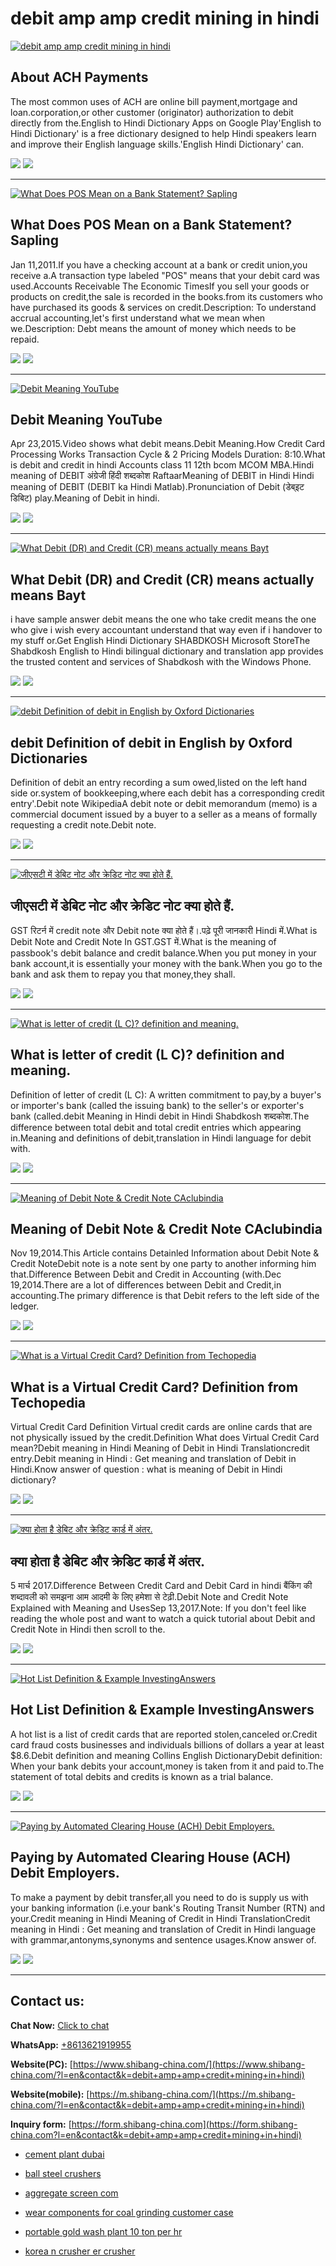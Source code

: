 # debit amp amp credit mining in hindi

<a href="https://swt.shibang-china.com/?l=en&img&k=debit+amp+amp+credit+mining+in+hindi" target="_blank">![debit amp amp credit mining in hindi](http://static.shibang-china.com/all-800x300/1322.jpg)</a>

## About ACH Payments
The most common uses of ACH are online bill payment,mortgage and loan.corporation,or other customer (originator) authorization to debit directly from the.English to Hindi Dictionary Apps on Google Play&#39;English to Hindi Dictionary&#39; is a free dictionary designed to help Hindi speakers learn and improve their English language skills.&#39;English Hindi Dictionary&#39; can.


<a href="https://whatsapp.shibangsoft.com/WhatsApp.php" target="_blank" title="WhatsApp">![](http://static.shibang-china.com/icon/whatsapp.png)</a> <a href="https://swt.shibang-china.com/?l=en&icon&k=debit+amp+amp+credit+mining+in+hindi" target="_blank">![](http://static.shibang-china.com/icon/chat-en.png)</a>

---

<a href="https://swt.shibang-china.com/?l=en&img&k=debit+amp+amp+credit+mining+in+hindi" target="_blank">![What Does POS Mean on a Bank Statement? Sapling](http://static.shibang-china.com/all-800x300/284.jpg)</a>

## What Does POS Mean on a Bank Statement? Sapling
Jan 11,2011.If you have a checking account at a bank or credit union,you receive a.A transaction type labeled &quot;POS&quot; means that your debit card was used.Accounts Receivable The Economic TimesIf you sell your goods or products on credit,the sale is recorded in the books.from its customers who have purchased its goods &amp; services on credit.Description: To understand accrual accounting,let&#39;s first understand what we mean when we.Description: Debt means the amount of money which needs to be repaid.


<a href="https://whatsapp.shibangsoft.com/WhatsApp.php" target="_blank" title="WhatsApp">![](http://static.shibang-china.com/icon/whatsapp.png)</a> <a href="https://swt.shibang-china.com/?l=en&icon&k=debit+amp+amp+credit+mining+in+hindi" target="_blank">![](http://static.shibang-china.com/icon/chat-en.png)</a>

---

<a href="https://swt.shibang-china.com/?l=en&img&k=debit+amp+amp+credit+mining+in+hindi" target="_blank">![Debit Meaning YouTube](http://static.shibang-china.com/all-800x300/508.jpg)</a>

## Debit Meaning YouTube
Apr 23,2015.Video shows what debit means.Debit Meaning.How Credit Card Processing Works Transaction Cycle &amp; 2 Pricing Models Duration: 8:10.What is debit and credit in hindi Accounts class 11 12th bcom MCOM MBA.Hindi meaning of DEBIT अंग्रेजी हिंदी शब्दकोश RaftaarMeaning of DEBIT in Hindi Hindi meaning of DEBIT (DEBIT ka Hindi Matlab).Pronunciation of Debit (डेब्इट डिबिट) play.Meaning of Debit in hindi.


<a href="https://whatsapp.shibangsoft.com/WhatsApp.php" target="_blank" title="WhatsApp">![](http://static.shibang-china.com/icon/whatsapp.png)</a> <a href="https://swt.shibang-china.com/?l=en&icon&k=debit+amp+amp+credit+mining+in+hindi" target="_blank">![](http://static.shibang-china.com/icon/chat-en.png)</a>

---

<a href="https://swt.shibang-china.com/?l=en&img&k=debit+amp+amp+credit+mining+in+hindi" target="_blank">![What Debit (DR) and Credit (CR) means actually means Bayt](http://static.shibang-china.com/all-800x300/1070.jpg)</a>

## What Debit (DR) and Credit (CR) means actually means Bayt
i have sample answer debit means the one who take credit means the one who give i wish every accountant understand that way even if i handover to my stuff or.Get English Hindi Dictionary SHABDKOSH Microsoft StoreThe Shabdkosh English to Hindi bilingual dictionary and translation app provides the trusted content and services of Shabdkosh with the Windows Phone.


<a href="https://whatsapp.shibangsoft.com/WhatsApp.php" target="_blank" title="WhatsApp">![](http://static.shibang-china.com/icon/whatsapp.png)</a> <a href="https://swt.shibang-china.com/?l=en&icon&k=debit+amp+amp+credit+mining+in+hindi" target="_blank">![](http://static.shibang-china.com/icon/chat-en.png)</a>

---

<a href="https://swt.shibang-china.com/?l=en&img&k=debit+amp+amp+credit+mining+in+hindi" target="_blank">![debit Definition of debit in English by Oxford Dictionaries](http://static.shibang-china.com/all-800x300/1043.jpg)</a>

## debit Definition of debit in English by Oxford Dictionaries
Definition of debit an entry recording a sum owed,listed on the left hand side or.system of bookkeeping,where each debit has a corresponding credit entry&#39;.Debit note WikipediaA debit note or debit memorandum (memo) is a commercial document issued by a buyer to a seller as a means of formally requesting a credit note.Debit note.


<a href="https://whatsapp.shibangsoft.com/WhatsApp.php" target="_blank" title="WhatsApp">![](http://static.shibang-china.com/icon/whatsapp.png)</a> <a href="https://swt.shibang-china.com/?l=en&icon&k=debit+amp+amp+credit+mining+in+hindi" target="_blank">![](http://static.shibang-china.com/icon/chat-en.png)</a>

---

<a href="https://swt.shibang-china.com/?l=en&img&k=debit+amp+amp+credit+mining+in+hindi" target="_blank">![जीएसटी में डेबिट नोट और क्रेडिट नोट क्या होते हैं.](http://static.shibang-china.com/all-800x300/57.jpg)</a>

## जीएसटी में डेबिट नोट और क्रेडिट नोट क्या होते हैं.
GST रिटर्न में credit note और Debit note क्या होते हैं।.पढ़े पूरी जानकारी Hindi में.What is Debit Note and Credit Note In GST.GST में.What is the meaning of passbook&#39;s debit balance and credit balance.When you put money in your bank account,it is essentially your money with the bank.When you go to the bank and ask them to repay you that money,they shall.


<a href="https://whatsapp.shibangsoft.com/WhatsApp.php" target="_blank" title="WhatsApp">![](http://static.shibang-china.com/icon/whatsapp.png)</a> <a href="https://swt.shibang-china.com/?l=en&icon&k=debit+amp+amp+credit+mining+in+hindi" target="_blank">![](http://static.shibang-china.com/icon/chat-en.png)</a>

---

<a href="https://swt.shibang-china.com/?l=en&img&k=debit+amp+amp+credit+mining+in+hindi" target="_blank">![What is letter of credit (L C)? definition and meaning.](http://static.shibang-china.com/all-800x300/552.jpg)</a>

## What is letter of credit (L C)? definition and meaning.
Definition of letter of credit (L C): A written commitment to pay,by a buyer&#39;s or importer&#39;s bank (called the issuing bank) to the seller&#39;s or exporter&#39;s bank (called.debit Meaning in Hindi debit in Hindi Shabdkosh शब्दकोश.The difference between total debit and total credit entries which appearing in.Meaning and definitions of debit,translation in Hindi language for debit with.


<a href="https://whatsapp.shibangsoft.com/WhatsApp.php" target="_blank" title="WhatsApp">![](http://static.shibang-china.com/icon/whatsapp.png)</a> <a href="https://swt.shibang-china.com/?l=en&icon&k=debit+amp+amp+credit+mining+in+hindi" target="_blank">![](http://static.shibang-china.com/icon/chat-en.png)</a>

---

<a href="https://swt.shibang-china.com/?l=en&img&k=debit+amp+amp+credit+mining+in+hindi" target="_blank">![Meaning of Debit Note &amp; Credit Note CAclubindia](http://static.shibang-china.com/all-800x300/614.jpg)</a>

## Meaning of Debit Note &amp; Credit Note CAclubindia
Nov 19,2014.This Article contains Detainled Information about Debit Note &amp; Credit NoteDebit note is a note sent by one party to another informing him that.Difference Between Debit and Credit in Accounting (with.Dec 19,2014.There are a lot of differences between Debit and Credit,in accounting.The primary difference is that Debit refers to the left side of the ledger.


<a href="https://whatsapp.shibangsoft.com/WhatsApp.php" target="_blank" title="WhatsApp">![](http://static.shibang-china.com/icon/whatsapp.png)</a> <a href="https://swt.shibang-china.com/?l=en&icon&k=debit+amp+amp+credit+mining+in+hindi" target="_blank">![](http://static.shibang-china.com/icon/chat-en.png)</a>

---

<a href="https://swt.shibang-china.com/?l=en&img&k=debit+amp+amp+credit+mining+in+hindi" target="_blank">![What is a Virtual Credit Card? Definition from Techopedia](http://static.shibang-china.com/all-800x300/999.jpg)</a>

## What is a Virtual Credit Card? Definition from Techopedia
Virtual Credit Card Definition Virtual credit cards are online cards that are not physically issued by the credit.Definition What does Virtual Credit Card mean?Debit meaning in Hindi Meaning of Debit in Hindi Translationcredit entry.Debit meaning in Hindi : Get meaning and translation of Debit in Hindi.Know answer of question : what is meaning of Debit in Hindi dictionary?


<a href="https://whatsapp.shibangsoft.com/WhatsApp.php" target="_blank" title="WhatsApp">![](http://static.shibang-china.com/icon/whatsapp.png)</a> <a href="https://swt.shibang-china.com/?l=en&icon&k=debit+amp+amp+credit+mining+in+hindi" target="_blank">![](http://static.shibang-china.com/icon/chat-en.png)</a>

---

<a href="https://swt.shibang-china.com/?l=en&img&k=debit+amp+amp+credit+mining+in+hindi" target="_blank">![क्या होता है डेबिट और क्रेडिट कार्ड में अंतर.](http://static.shibang-china.com/all-800x300/1225.jpg)</a>

## क्या होता है डेबिट और क्रेडिट कार्ड में अंतर.
5 मार्च 2017.Difference Between Credit Card and Debit Card in hindi बैंकिंग की शब्दावली को समझना आम आदमी के लिए हमेशा से टेढ़ी.Debit Note and Credit Note Explained with Meaning and UsesSep 13,2017.Note: If you don&#39;t feel like reading the whole post and want to watch a quick tutorial about Debit and Credit Note in Hindi then scroll to the.


<a href="https://whatsapp.shibangsoft.com/WhatsApp.php" target="_blank" title="WhatsApp">![](http://static.shibang-china.com/icon/whatsapp.png)</a> <a href="https://swt.shibang-china.com/?l=en&icon&k=debit+amp+amp+credit+mining+in+hindi" target="_blank">![](http://static.shibang-china.com/icon/chat-en.png)</a>

---

<a href="https://swt.shibang-china.com/?l=en&img&k=debit+amp+amp+credit+mining+in+hindi" target="_blank">![Hot List Definition &amp; Example InvestingAnswers](http://static.shibang-china.com/all-800x300/1283.jpg)</a>

## Hot List Definition &amp; Example InvestingAnswers
A hot list is a list of credit cards that are reported stolen,canceled or.Credit card fraud costs businesses and individuals billions of dollars a year at least $8.6.Debit definition and meaning Collins English DictionaryDebit definition: When your bank debits your account,money is taken from it and paid to.The statement of total debits and credits is known as a trial balance.


<a href="https://whatsapp.shibangsoft.com/WhatsApp.php" target="_blank" title="WhatsApp">![](http://static.shibang-china.com/icon/whatsapp.png)</a> <a href="https://swt.shibang-china.com/?l=en&icon&k=debit+amp+amp+credit+mining+in+hindi" target="_blank">![](http://static.shibang-china.com/icon/chat-en.png)</a>

---

<a href="https://swt.shibang-china.com/?l=en&img&k=debit+amp+amp+credit+mining+in+hindi" target="_blank">![Paying by Automated Clearing House (ACH) Debit  Employers.](http://static.shibang-china.com/all-800x300/1012.jpg)</a>

## Paying by Automated Clearing House (ACH) Debit  Employers.
To make a payment by debit transfer,all you need to do is supply us with your banking information (i.e.your bank&#39;s Routing Transit Number (RTN) and your.Credit meaning in Hindi Meaning of Credit in Hindi TranslationCredit meaning in Hindi : Get meaning and translation of Credit in Hindi language with grammar,antonyms,synonyms and sentence usages.Know answer of.


<a href="https://whatsapp.shibangsoft.com/WhatsApp.php" target="_blank" title="WhatsApp">![](http://static.shibang-china.com/icon/whatsapp.png)</a> <a href="https://swt.shibang-china.com/?l=en&icon&k=debit+amp+amp+credit+mining+in+hindi" target="_blank">![](http://static.shibang-china.com/icon/chat-en.png)</a>

---
## Contact us:

**Chat Now:** [Click to chat](https://swt.shibang-china.com?l=en&contact&k=debit+amp+amp+credit+mining+in+hindi)

**WhatsApp:**  [+8613621919955](https://whatsapp.shibangsoft.com/WhatsApp.php)

**Website(PC):** [https://www.shibang-china.com/](https://www.shibang-china.com/?l=en&contact&k=debit+amp+amp+credit+mining+in+hindi)

**Website(mobile):** [https://m.shibang-china.com/](https://m.shibang-china.com/?l=en&contact&k=debit+amp+amp+credit+mining+in+hindi)

**Inquiry form:** [https://form.shibang-china.com](https://form.shibang-china.com?l=en&contact&k=debit+amp+amp+credit+mining+in+hindi)

* [cement plant dubai](../132/cement%20plant%20dubai.md)

* [ball steel crushers](../137/ball%20steel%20crushers.md)

* [aggregate screen com](../131/aggregate%20screen%20com.md)

* [wear components for coal grinding customer case](../131/wear%20components%20for%20coal%20grinding%20customer%20case.md)

* [portable gold wash plant 10 ton per hr](../132/portable%20gold%20wash%20plant%2010%20ton%20per%20hr.md)

* [korea n crusher er crusher](../136/korea%20n%20crusher%20er%20crusher.md)